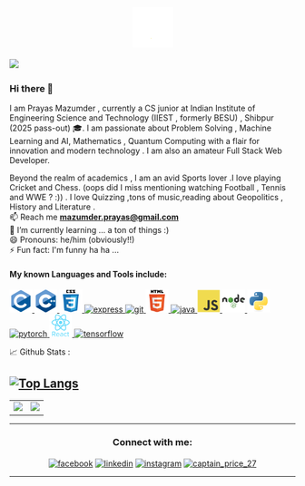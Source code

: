<head><meta name="google-site-verification" content="EZ9xWb2gd0ec14D9JMq8W68uuj9LdB-44LWfqWSRv5E" /></head>

<body>


<div align="center">
  <img width="71" src="https://github.com/Kathryn-Jie/Kathryn-Jie/blob/main/wave.gif">  </div><br>
<img src="https://readme-typing-svg.herokuapp.com?font=Stick+No+Bills&size=35&duration=4000&color=F77900&lines=Hi+%2C+I'm+Prayas;Glad+to+see+you+here+!!">


### Hi there 👋

<!--
**captainprice27/captainprice27** is a ✨ _special_ ✨ repository because its `README.md` (this file) appears on your GitHub profile.

Here are some ideas to get you started:

- 🔭 I’m currently working on ...
- 🌱 I’m currently learning ...
- 👯 I’m looking to collaborate on ...
- 🤔 I’m looking for help with ...
- 💬 Ask me about ...
- 📫 How to reach me: ...
- 😄 Pronouns: ...
- ⚡ Fun fact: ...
-->

I am Prayas Mazumder , currently a CS junior at Indian Institute of Engineering Science and Technology (IIEST , formerly BESU) , Shibpur (2025 pass-out) 🎓.
I am passionate about Problem Solving , Machine Learning and AI, Mathematics , Quantum Computing with a flair for innovation and modern technology . I am also an amateur Full Stack Web Developer.


Beyond the realm of academics , I am an avid Sports lover .I love playing Cricket and Chess. (oops did I miss mentioning watching Football , Tennis and WWE ? :)) . I love Quizzing ,tons of music,reading about Geopolitics , History and Literature .  
📫 Reach me **mazumder.prayas@gmail.com**  
🌱 I’m currently learning ... a ton of things :)   
😄 Pronouns: he/him (obviously!!)   
⚡ Fun fact: I'm funny ha ha ...  



<h4 align="left">My known Languages and Tools include:</h4>  
<p align="left">
    <a href="https://www.cprogramming.com/" target="_blank" title ="C"> <img
            src="https://raw.githubusercontent.com/devicons/devicon/master/icons/c/c-original.svg" alt="c" width="40"
            height="40" /> </a>
    <a href="https://www.w3schools.com/cpp/" target="_blank" title ="C++"> <img
            src="https://raw.githubusercontent.com/devicons/devicon/master/icons/cplusplus/cplusplus-original.svg"
            alt="cplusplus" width="40" height="40" /> </a>
    <a href="https://www.w3schools.com/css/" target="_blank" title ="CSS">
        <img src="https://raw.githubusercontent.com/devicons/devicon/master/icons/css3/css3-original-wordmark.svg"
            alt="css3" width="40" height="40" /> </a>
    <a href="https://expressjs.com" target="_blank" title ="Express.js"> <img
            src="https://cdn.buttercms.com/8am8PZECScDawQa33Lv2"
            alt="express" width="40" height="40" /> </a>
    <a href="https://git-scm.com/" target="_blank" title ="git"> <img
            src="https://www.vectorlogo.zone/logos/git-scm/git-scm-icon.svg" alt="git" width="40" height="40" /> </a>
    <a href="https://www.w3.org/html/" target="_blank" title ="html"> <img
            src="https://raw.githubusercontent.com/devicons/devicon/master/icons/html5/html5-original-wordmark.svg"
            alt="html5" width="40" height="40" /> </a>
    <a href="https://www.java.com/en/" target="_blank" title ="java"> <img
            src="https://www.oracle.com/a/ocom/img/obic-java-cup.svg"
            alt="java" width="40" height="40" /> </a>
    <a href="https://developer.mozilla.org/en-US/docs/Web/JavaScript" target="_blank" title ="JavaScript"> <img
            src="https://raw.githubusercontent.com/devicons/devicon/master/icons/javascript/javascript-original.svg"
            alt="javascript" width="40" height="40" /> </a>
    <a href="https://nodejs.org" target="_blank" title ="Node.js"> <img
            src="https://raw.githubusercontent.com/devicons/devicon/master/icons/nodejs/nodejs-original-wordmark.svg"
            alt="nodejs" width="40" height="40" /> </a>
    <a href="https://www.python.org" target="_blank" title ="Python"> <img
            src="https://raw.githubusercontent.com/devicons/devicon/master/icons/python/python-original.svg"
            alt="python" width="40" height="40" /> </a>
    <a href="https://pytorch.org/" target="_blank" title="Pytorch">
    <img src="https://www.vectorlogo.zone/logos/pytorch/pytorch-ar21.svg" alt="pytorch" width="50" height="40" />
</a>
    <a href="https://reactjs.org/" target="_blank" title ="React.js"> <img
            src="https://raw.githubusercontent.com/devicons/devicon/master/icons/react/react-original-wordmark.svg"
            alt="react" width="40" height="40" /> </a>
     <a href="https://www.tensorflow.org" target="_blank" rel="noreferrer"> <img 
            src="https://www.vectorlogo.zone/logos/tensorflow/tensorflow-icon.svg" alt="tensorflow" width="40" height="40"/> </a>
    




📈 Github Stats  :

[![Top Langs](https://github-readme-stats.vercel.app/api/top-langs/?username=captainprice27&langs_count=8&layout=donut)](https://github.com/captainprice27/github-readme-stats)
---
 
<!-- 
<table>
<tr>
<td align="center"><a href="https://github.com/captainprice27/github-readme-stats"><img src="https://github-readme-stats.vercel.app/api?username=captainprice27&theme=holi&show_icons=true" width="500"/>
    

    
<td align="center"<a href="(https://git.io/streak-stats" title="Go to Source"><img width="500" src="http://github-readme-streak-stats.herokuapp.com?user=captainprice27&theme=react&border=61DAFB&fire=DDB80F"/></a>
</table>
 



<div align=center>
    <a href="https://github.com/ryo-ma/github-profile-trophy" title="Go to Source">
      <img align="center" width=100% src="https://github-profile-trophy.vercel.app/?username=captainprice27&theme=onedark&column=8" alt="zumrudu-anka" />
    </a>
</div>
<hr>


![](https://activity-graph.herokuapp.com/graph?username=captainprice27&theme=react-dark&hide_border=true&area=true)


<p><img align="center" src="https://github-readme-streak-stats.herokuapp.com/?user=captainprice27&" alt="captainprice27" /></p>


-->

<table>
  <tr>
    <td align="center">
      <a href="https://github.com/captainprice27/github-readme-stats">
        <img src="https://github-readme-stats.vercel.app/api?username=captainprice27&theme=light&show_icons=true" width="400"/>
      </a>
    </td>
    <td align="center">
      <a href="(https://git.io/streak-stats" title="Go to Source">
        <img width="400" src="http://github-readme-streak-stats.herokuapp.com?user=captainprice27&theme=light"/>
      </a>
    </td>
  </tr>
</table>


*************************************************************************************************************





<h3 align="center">Connect with me:</h3>
<p align="center">
    <a href="https://www.facebook.com/captainprice027/" target="blank"><img align="center"
            src="https://cdn.iconscout.com/icon/free/png-64/facebook-2038471-1718509.png" alt="facebook" height="40"
            width="40" /></a>
    <a href="https://www.linkedin.com/in/prayas-mazumder//" target="blank"><img align="center"
            src="https://cdn.iconscout.com/icon/free/png-64/linkedin-208-916919.png" alt="linkedin" height="40"
            width="40" /></a>
    <a href="https://www.instagram.com/captainprice_27/" target="blank"><img align="center"
            src="https://cdn.iconscout.com/icon/free/png-64/instagram-216-721958.png" alt="instagram" height="40"
            width="40" /></a>
    <a href="https://www.leetcode.com/captain_price_27" target="blank"><img align="center" 
            src="https://raw.githubusercontent.com/rahuldkjain/github-profile-readme-generator/master/src/images/icons/Social/leet-code.svg" 
            alt="captain_price_27" height="30" width="40" /></a>
</p>
<hr>
<!--
<p align="center">
    <img src="https://komarev.com/ghpvc/?username=captainprice27&color=blueviolet"/>
  </p>
  
  -->

  
</body>
    

